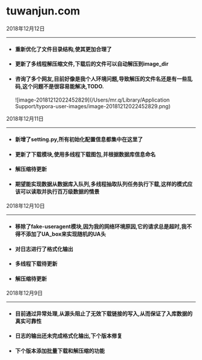# tuwanjun.com
2018年12月12日

------

- #### 重新优化了文件目录结构,使其更加合理了

- #### 更新了多线程解压缩文件,下载后的文件可以自动解压到image_dir

- #### 咨询了多个网友,目前好像是我个人环境问题,导致解压的文件名还是有一些乱码,这个问题不是很容易能解决,TODO.

  ![image-20181212022452829](/Users/mr.q/Library/Application Support/typora-user-images/image-20181212022452829.png)

2018年12月11日

------

- #### 新增了setting.py,所有初始化配置信息都集中在这里了

- #### 更新了下载模块,使用多线程下载图包,并根据数据库信息命名

- #### 解压缩待更新

- #### 期望能实现数据从数据库入队列,多线程抽取队列任务执行下载,这样的模式应该可以读取并执行百万级数据的情景

2018年12月10日

------

- #### 移除了fake-useragent模块,因为我的网络环境原因,它的请求总是超时,我不得不添加了UA_box来实现随机的UA头

- #### 对日志进行了格式化输出

- #### 多线程下载待更新

- #### 解压缩待更新

2018年12月9日

------

- #### 目前通过异常处理,从源头阻止了无效下载链接的写入,从而保证了入库数据的真实可靠性

- #### 日志的输出还未完成格式化输出,下个版本修复

- #### 下个版本添加批量下载和解压缩的功能
